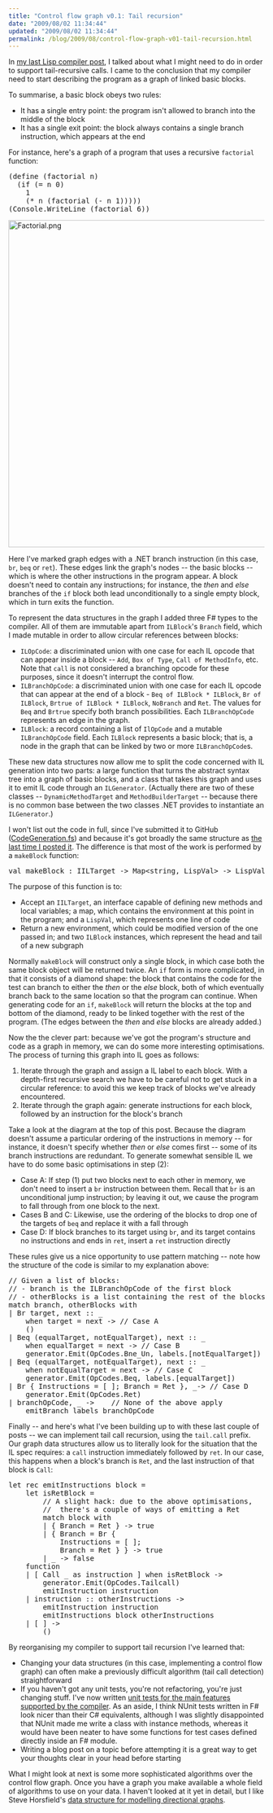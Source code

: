 ```yaml
---
title: "Control flow graph v0.1: Tail recursion"
date: "2009/08/02 11:34:44"
updated: "2009/08/02 11:34:44"
permalink: /blog/2009/08/control-flow-graph-v01-tail-recursion.html
---
```

In [my last Lisp compiler post](http://www.partario.com/blog/2009/07/whats-a-control-flow-graph.html), I talked about what I might need to do in order to support tail-recursive calls. I came to the conclusion that my compiler need to start describing the program as a graph of linked basic blocks.

To summarise, a basic block obeys two rules:

* It has a single entry point: the program isn't allowed to branch into the middle of the block
* It has a single exit point: the block always contains a single branch instruction, which appears at the end

For instance, here's a graph of a program that uses a recursive `factorial` function:

<pre class="brush: plain">
(define (factorial n)
  (if (= n 0) 
    1 
    (* n (factorial (- n 1)))))
(Console.WriteLine (factorial 6))
</pre>
<span class="mt-enclosure mt-enclosure-image" style="display: inline;"><img alt="Factorial.png" src="http://www.partario.com/blog/2009/08/02/Factorial.png" width="543" height="643" class="mt-image-none" style="" /></span>

Here I've marked graph edges with a .NET branch instruction (in this case, `br`, `beq` or `ret`). These edges link the graph's nodes -- the basic blocks -- which is where the other instructions in the program appear. A block doesn't need to contain any instructions; for instance, the _then_ and _else_ branches of the `if` block both lead unconditionally to a single empty block, which in turn exits the function.

To represent the data structures in the graph I added three F# types to the compiler. All of them are immutable apart from `ILBlock`'s `Branch` field, which I made mutable in order to allow circular references between blocks:

* `ILOpCode`: a discriminated union with one case for each IL opcode that can appear inside a block -- `Add`, `Box of Type`, `Call of MethodInfo`, etc. Note that `call` is not considered a branching opcode for these purposes, since it doesn't interrupt the control flow.
* `ILBranchOpCode`: a discriminated union with one case for each IL opcode that can appear at the end of a block - `Beq of ILBlock * ILBlock`, `Br of ILBlock`, `Brtrue of ILBlock * ILBlock`, `NoBranch` and `Ret`. The values for `Beq` and `Brtrue` specify both branch possibilities. Each `ILBranchOpCode` represents an edge in the graph.
* `ILBlock`: a record containing a list of `IlOpCode` and a mutable `ILBranchOpCode` field. Each `ILBlock` represents a basic block; that is, a node in the graph that can be linked by two or more `ILBranchOpCode`s.

These new data structures now allow me to split the code concerned with IL generation into two parts: a large function that turns the abstract syntax tree into a graph of basic blocks, and a class that takes this graph and uses it to emit IL code through an `ILGenerator`. (Actually there are two of these classes -- `DynamicMethodTarget` and `MethodBuilderTarget` -- because there is no common base between the two classes .NET provides to instantiate an `ILGenerator`.)

I won't list out the code in full, since I've submitted it to GitHub ([CodeGeneration.fs](http://github.com/timrobinson/fsharp-lisp/blob/cbabb14119c6438126bb563f4e737d5847d0827f/Core/CodeGenerator.fs)) and because it's got broadly the same structure as [the last time I posted it](http://www.partario.com/blog/2009/06/lisp-compiler-in-f-il-generation.html). The difference is that most of the work is performed by a `makeBlock` function:

<pre class="brush: fsharp">
val makeBlock : IILTarget -> Map&lt;string, LispVal&gt; -> LispVal -> Map&lt;string, LispVal&gt; * ILBlock * ILBlock
</pre>

The purpose of this function is to:

* Accept an `IILTarget`, an interface capable of defining new methods and local variables; a map, which contains the environment at this point in the program; and a `LispVal`, which represents one line of code
* Return a new environment, which could be modified version of the one passed in; and two `ILBlock` instances, which represent the head and tail of a new subgraph

Normally `makeBlock` will construct only a single block, in which case both the same block object will be returned twice. An `if` form is more complicated, in that it consists of a diamond shape: the block that contains the code for the test can branch to either the _then_ or the _else_ block, both of which eventually branch back to the same location so that the program can continue. When generating code for an `if`, `makeBlock` will return the blocks at the top and bottom of the diamond, ready to be linked together with the rest of the program. (The edges between the _then_ and _else_ blocks are already added.)

Now the the clever part: because we've got the program's structure and code as a graph in memory, we can do some more interesting optimisations. The process of turning this graph into IL goes as follows:

1. Iterate through the graph and assign a IL label to each block. With a depth-first recursive search we have to be careful not to get stuck in a circular reference: to avoid this we keep track of blocks we've already encountered.
2. Iterate through the graph again: generate instructions for each block, followed by an instruction for the block's branch

Take a look at the diagram at the top of this post. Because the diagram doesn't assume a particular ordering of the instructions in memory -- for instance, it doesn't specify whether _then_ or _else_ comes first -- some of its branch instructions are redundant. To generate somewhat sensible IL we have to do some basic optimisations in step (2):

* <span class="alt">Case A:</span> If step (1) put two blocks next to each other in memory, we don't need to insert a `br` instruction between them. Recall that `br` is an unconditional jump instruction; by leaving it out, we cause the program to fall through from one block to the next.
* <span class="alt">Cases B and C:</span> Likewise, use the ordering of the blocks to drop one of the targets of `beq` and replace it with a fall through
* <span class="alt">Case D:</span> If block branches to its target using `br`, and its target contains no instructions and ends in `ret`, insert a `ret` instruction directly

These rules give us a nice opportunity to use pattern matching -- note how the structure of the code is similar to my explanation above:

<pre class="brush: fsharp">
// Given a list of blocks:
// - branch is the ILBranchOpCode of the first block
// - otherBlocks is a list containing the rest of the blocks
match branch, otherBlocks with
| Br target, next :: _ 
    when target = next -&gt; // Case A
    ()
| Beq (equalTarget, notEqualTarget), next :: _ 
    when equalTarget = next -&gt; // Case B
    generator.Emit(OpCodes.Bne_Un, labels.[notEqualTarget])
| Beq (equalTarget, notEqualTarget), next :: _ 
    when notEqualTarget = next -&gt; // Case C
    generator.Emit(OpCodes.Beq, labels.[equalTarget])
| Br { Instructions = [ ]; Branch = Ret }, _-&gt; // Case D
    generator.Emit(OpCodes.Ret)
| branchOpCode, _ -&gt;    // None of the above apply
    emitBranch labels branchOpCode
</pre>

Finally -- and here's what I've been building up to with these last couple of posts -- we can implement tail call recursion, using the `tail.call` prefix. Our graph data structures allow us to literally look for the situation that the IL spec requires: a `call` instruction immediately followed by `ret`. In our case, this happens when a block's branch is `Ret`, and the last instruction of that block is `Call`:

<pre class="brush: fsharp">
let rec emitInstructions block = 
    let isRetBlock =
        // A slight hack: due to the above optimisations,
        //  there's a couple of ways of emitting a Ret
        match block with
        | { Branch = Ret } -&gt; true
        | { Branch = Br {
            Instructions = [ ]; 
            Branch = Ret } } -&gt; true
        | _ -&gt; false
    function
    | [ Call _ as instruction ] when isRetBlock -&gt;
        generator.Emit(OpCodes.Tailcall)
        emitInstruction instruction
    | instruction :: otherInstructions -&gt;
        emitInstruction instruction
        emitInstructions block otherInstructions
    | [ ] -&gt;
        ()
</pre>

By reorganising my compiler to support tail recursion I've learned that:

* Changing your data structures (in this case, implementing a control flow graph) can often make a previously difficult algorithm (tail call detection) straightforward
* If you haven't got any unit tests, you're not refactoring, you're just changing stuff. I've now written [unit tests for the main features supported by the compiler](http://github.com/timrobinson/fsharp-lisp/blob/cbabb14119c6438126bb563f4e737d5847d0827f/Core.UnitTests/CompilerTests.fs). As an aside, I think NUnit tests written in F# look nicer than their C# equivalents, although I was slightly disappointed that NUnit made me write a class with instance methods, whereas it would have been neater to have some functions for test cases defined directly inside an F# module.
* Writing a blog post on a topic before attempting it is a great way to get your thoughts clear in your head before starting

What I might look at next is some more sophisticated algorithms over the control flow graph. Once you have a graph you make available a whole field of algorithms to use on your data. I haven't looked at it yet in detail, but I like Steve Horsfield's [data structure for modelling directional graphs](http://stevehorsfield.wordpress.com/2009/07/27/f-a-data-structure-for-modelling-directional-graphs/).
